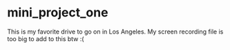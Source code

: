 # mini_project_one
This is my favorite drive to go on in Los Angeles.
My screen recording file is too big to add to this btw :( 
